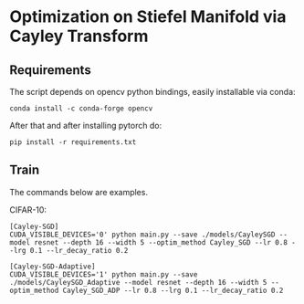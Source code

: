 # Optimization on Stiefel Manifold via Cayley Transform



## Requirements

The script depends on opencv python bindings, easily installable via conda:

```
conda install -c conda-forge opencv 
```

After that and after installing pytorch do:

```
pip install -r requirements.txt
```

## Train
The commands below are examples.

CIFAR-10:
```
[Cayley-SGD] 
CUDA_VISIBLE_DEVICES='0' python main.py --save ./models/CayleySGD --model resnet --depth 16 --width 5 --optim_method Cayley_SGD --lr 0.8 --lrg 0.1 --lr_decay_ratio 0.2

[Cayley-SGD-Adaptive] 
CUDA_VISIBLE_DEVICES='1' python main.py --save ./models/CayleySGD_Adaptive --model resnet --depth 16 --width 5 --optim_method Cayley_SGD_ADP --lr 0.8 --lrg 0.1 --lr_decay_ratio 0.2 
```